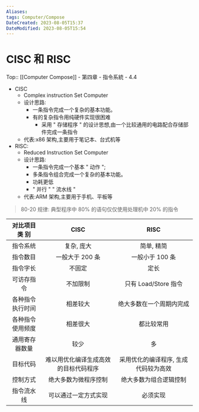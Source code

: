 ```yaml
---
Aliases: 
tags: Computer/Compose 
DateCreated: 2023-08-05T15:37
DateModified: 2023-08-05T15:54
---
```

# CISC 和 RISC
Top:: [[Computer Compose]] - 第四章 - 指令系統 - 4.4

- CISC
	- Complex instruction Set Computer
	- 设计思路:
		- 一条指令完成一个复杂的基本功能。
		- 有的复杂指令用纯硬件实现很困难
			- 采用 " 存储程序 " 的设计思想,由一个比较通用的电路配合存储部件完成一条指令
	- 代表:x86 架构,主要用于笔记本、台式机等
- RISC:
	- Reduced Instruction Set Computer
	- 设计思路:
		- 一条指令完成一个基本 " 动作 ";
		- 多条指令组合完成一个复杂的基本功能。
		- 功耗更低
		- " 并行 " " 流水线 "
	- 代表:ARM 架构,主要用于手机、平板等

> 80-20 规律: 典型程序中 80% 的语句仅仅使用处理机中 20% 的指令

| 对比项目 类 别 | CISC | RISC |
| :---: | :---: | :---: |
| 指令系统 | 复杂, 庞大 | 简单, 精简 |
| 指令数目 | 一般大于 200 条 | 一般小于 100 条 |
| 指令字长 | 不固定 | 定长 |
| 可访存指令 | 不加限制 | 只有 Load/Store 指令 |
| 各种指令执行时间 | 相差较大 | 绝大多数在一个周期内完成 |
| 各种指令使用频度 | 相差很大 | 都比较常用 |
| 通用寄存器数量 | 较少 | 多 |
| 目标代码 | 难以用优化编译生成高效的目标代码程序 | 采用优化的编译程序, 生成代码较为高效 |
| 控制方式 | 绝大多数为微程序控制 | 绝大多数为组合逻辑控制 |
| 指令流水线 | 可以通过一定方式实现 | 必须实现 |
